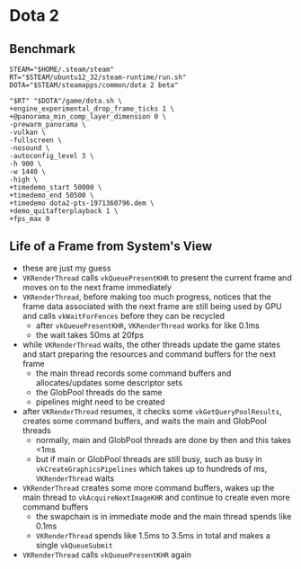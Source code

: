 Dota 2
======

## Benchmark

    STEAM="$HOME/.steam/steam"
    RT="$STEAM/ubuntu12_32/steam-runtime/run.sh"
    DOTA="$STEAM/steamapps/common/dota 2 beta"
    
    "$RT" "$DOTA"/game/dota.sh \
	+engine_experimental_drop_frame_ticks 1 \
	+@panorama_min_comp_layer_dimension 0 \
	-prewarm_panorama \
	-vulkan \
	-fullscreen \
	-nosound \
	-autoconfig_level 3 \
	-h 900 \
	-w 1440 \
	-high \
	+timedemo_start 50000 \
	+timedemo_end 50500 \
	+timedemo dota2-pts-1971360796.dem \
	+demo_quitafterplayback 1 \
	+fps_max 0

## Life of a Frame from System's View

- these are just my guess
- `VKRenderThread` calls `vkQueuePresentKHR` to present the current frame and
  moves on to the next frame immediately
- `VKRenderThread`, before making too much progress, notices that the frame
  data associated with the next frame are still being used by GPU and calls
  `vkWaitForFences` before they can be recycled
  - after `vkQueuePresentKHR`, `VKRenderThread` works for like 0.1ms
  - the wait takes 50ms at 20fps
- while `VKRenderThread` waits, the other threads update the game states and
  start preparing the resources and command buffers for the next frame
  - the main thread records some command buffers and allocates/updates some
    descriptor sets
  - the GlobPool threads do the same
  - pipelines might need to be created
- after `VKRenderThread` resumes, it checks some `vkGetQueryPoolResults`,
  creates some command buffers, and waits the main and GlobPool threads
  - normally, main and GlobPool threads are done by then and this takes <1ms
  - but if main or GlobPool threads are still busy, such as busy in
    `vkCreateGraphicsPipelines` which takes up to hundreds of ms,
    `VKRenderThread` waits
- `VKRenderThread` creates some more command buffers, wakes up the main thread
  to `vkAcquireNextImageKHR` and continue to create even more command buffers
  - the swapchain is in immediate mode and the main thread spends like 0.1ms
  - `VKRenderThread` spends like 1.5ms to 3.5ms in total and makes a single
    `vkQueueSubmit`
- `VKRenderThread` calls `vkQueuePresentKHR` again
